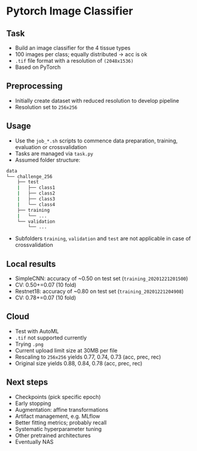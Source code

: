 # Pytorch Image Classifier

## Task

- Build an image classifier for the 4 tissue types
- 100 images per class; equally distributed -> acc is ok
- `.tif` file format with a resolution of `(2048x1536)`
- Based on PyTorch

## Preprocessing

- Initially create dataset with reduced resolution to develop pipeline
- Resolution set to `256x256`

## Usage

- Use the `job_*.sh` scripts to commence data preparation, training,
  evaluation or crossvalidation
- Tasks are managed via `task.py`
- Assumed folder structure:

```bash
data
└── challenge_256
    ├── test
    |   ├── class1
    |   ├── class2
    |   ├── class3
    |   └── class4
    ├── training
    |   └── ...
    └── validation
        └── ...
```

- Subfolders `training`, `validation` and `test` are not applicable in case of
  crossvalidation

## Local results

- SimpleCNN: accuracy of ~0.50 on test set (`training_20201221201500`)
- CV: 0.50+=0.07 (10 fold)
- Restnet18: accuracy of ~0.80 on test set (`training_20201221204908`)
- CV: 0.78+=0.07 (10 fold)

## Cloud

- Test with AutoML
- `.tif` not supported currently
- Trying `.png`
- Current upload limit size at 30MB per file
- Rescaling to `256x256` yields 0.77, 0.74, 0.73 (acc, prec, rec)
- Original size yields 0.88, 0.84, 0.78 (acc, prec, rec)

## Next steps

- Checkpoints (pick specific epoch)
- Early stopping
- Augmentation: affine transformations
- Artifact management, e.g. MLflow
- Better fitting metrics; probably recall
- Systematic hyperparameter tuning
- Other pretrained architectures
- Eventually NAS
